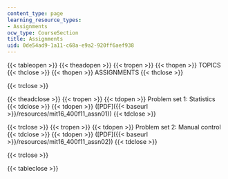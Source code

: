 ```yaml
---
content_type: page
learning_resource_types:
- Assignments
ocw_type: CourseSection
title: Assignments
uid: 0de54ad9-1a11-c68a-e9a2-920ff6aef938
---
```


{{< tableopen >}}
{{< theadopen >}}
{{< tropen >}}
{{< thopen >}}
TOPICS
{{< thclose >}}
{{< thopen >}}
ASSIGNMENTS
{{< thclose >}}

{{< trclose >}}

{{< theadclose >}}
{{< tropen >}}
{{< tdopen >}}
Problem set 1: Statistics
{{< tdclose >}}
{{< tdopen >}}
([PDF]({{< baseurl >}}/resources/mit16_400f11_assn01))
{{< tdclose >}}

{{< trclose >}}
{{< tropen >}}
{{< tdopen >}}
Problem set 2: Manual control
{{< tdclose >}}
{{< tdopen >}}
([PDF]({{< baseurl >}}/resources/mit16_400f11_assn02))
{{< tdclose >}}

{{< trclose >}}

{{< tableclose >}}